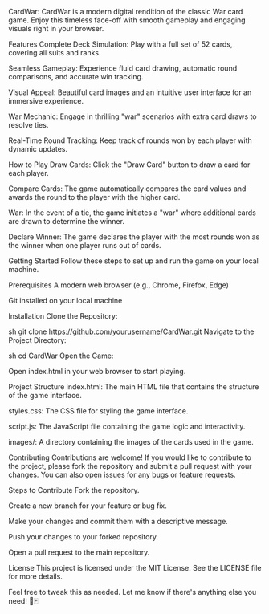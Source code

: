 CardWar:
CardWar is a modern digital rendition of the classic War card game. Enjoy this timeless face-off with smooth gameplay and engaging visuals right in your browser.

Features
Complete Deck Simulation: Play with a full set of 52 cards, covering all suits and ranks.

Seamless Gameplay: Experience fluid card drawing, automatic round comparisons, and accurate win tracking.

Visual Appeal: Beautiful card images and an intuitive user interface for an immersive experience.

War Mechanic: Engage in thrilling "war" scenarios with extra card draws to resolve ties.

Real-Time Round Tracking: Keep track of rounds won by each player with dynamic updates.

How to Play
Draw Cards: Click the "Draw Card" button to draw a card for each player.

Compare Cards: The game automatically compares the card values and awards the round to the player with the higher card.

War: In the event of a tie, the game initiates a "war" where additional cards are drawn to determine the winner.

Declare Winner: The game declares the player with the most rounds won as the winner when one player runs out of cards.

Getting Started
Follow these steps to set up and run the game on your local machine.

Prerequisites
A modern web browser (e.g., Chrome, Firefox, Edge)

Git installed on your local machine

Installation
Clone the Repository:

sh
git clone https://github.com/yourusername/CardWar.git
Navigate to the Project Directory:

sh
cd CardWar
Open the Game:

Open index.html in your web browser to start playing.

Project Structure
index.html: The main HTML file that contains the structure of the game interface.

styles.css: The CSS file for styling the game interface.

script.js: The JavaScript file containing the game logic and interactivity.

images/: A directory containing the images of the cards used in the game.

Contributing
Contributions are welcome! If you would like to contribute to the project, please fork the repository and submit a pull request with your changes. You can also open issues for any bugs or feature requests.

Steps to Contribute
Fork the repository.

Create a new branch for your feature or bug fix.

Make your changes and commit them with a descriptive message.

Push your changes to your forked repository.

Open a pull request to the main repository.

License
This project is licensed under the MIT License. See the LICENSE file for more details.

Feel free to tweak this as needed. Let me know if there's anything else you need! 🚀🃏

